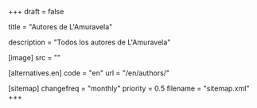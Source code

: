 +++
draft = false

title = "Autores de L'Amuravela"

description = "Todos los autores de L'Amuravela"

[image]
    src = ""

[alternatives.en]
    code = "en"
    url = "/en/authors/"

[sitemap]
  changefreq = "monthly"
  priority = 0.5
  filename = "sitemap.xml"
+++
